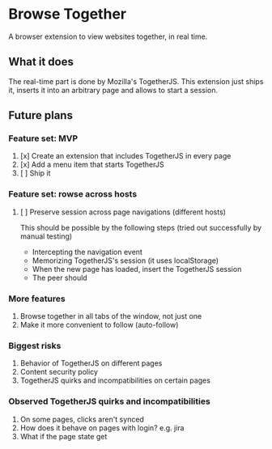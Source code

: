 # Browse Together

A browser extension to view websites together, in real time.

## What it does

The real-time part is done by Mozilla's TogetherJS. This extension just ships it, inserts it into an arbitrary page and allows to start a session.


## Future plans

### Feature set: MVP

1)  [x] Create an extension that includes TogetherJS in every page
1)  [x] Add a menu item that starts TogetherJS
1)  [ ] Ship it

### Feature set: rowse across hosts

1)  [ ] Preserve session across page navigations (different hosts)

    This should be possible by the following steps (tried out successfully by manual testing)
    * Intercepting the navigation event
    * Memorizing TogetherJS's session (it uses localStorage)
    * When the new page has loaded, insert the TogetherJS session
    * The peer should

### More features

1)  Browse together in all tabs of the window, not just one
1)  Make it more convenient to follow (auto-follow)

### Biggest risks

1) Behavior of TogetherJS on different pages
1) Content security policy
1) TogetherJS quirks and incompatibilities on certain pages

### Observed TogetherJS quirks and incompatibilities

1) On some pages, clicks aren't synced
1) How does it behave on pages with login? e.g. jira
1) What if the page state get

